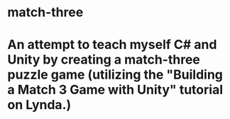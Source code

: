 # match-three
# An attempt to teach myself C# and Unity by creating a match-three puzzle game (utilizing the "Building a Match 3 Game with Unity" tutorial on Lynda.)
